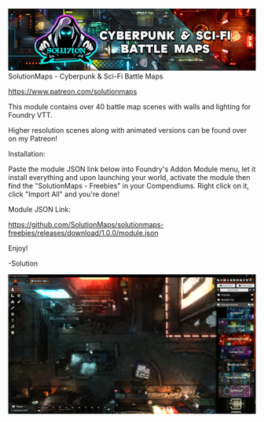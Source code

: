 ![alt text](SolFreeBanner.jpg)
SolutionMaps - Cyberpunk & Sci-Fi Battle Maps

https://www.patreon.com/solutionmaps

This module contains over 40 battle map scenes with walls and lighting for Foundry VTT.

Higher resolution scenes along with animated versions can be found over on my Patreon!


Installation:

Paste the module JSON link below into Foundry's Addon Module menu, let it install everything and upon launching your world, activate the module then find the "SolutionMaps - Freebies" in your Compendiums. Right click on it, click "Import All" and you're done!

Module JSON Link:


https://github.com/SolutionMaps/solutionmaps-freebies/releases/download/1.0.0/module.json


Enjoy!

-Solution


![alt text](Example.jpg)
